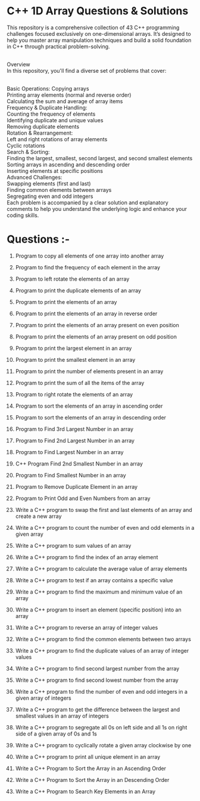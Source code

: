 # C++ 1D Array Questions & Solutions
This repository is a comprehensive collection of 43 C++ programming challenges focused exclusively on one-dimensional arrays. It’s designed to help you master array manipulation techniques and build a solid foundation in C++ through practical problem-solving. <br><br>

Overview <br>
In this repository, you'll find a diverse set of problems that cover: <br><br>

Basic Operations:
Copying arrays <br>
Printing array elements (normal and reverse order) <br>
Calculating the sum and average of array items <br>
Frequency & Duplicate Handling: <br>
Counting the frequency of elements <br>
Identifying duplicate and unique values <br>
Removing duplicate elements <br>
Rotation & Rearrangement: <br>
Left and right rotations of array elements <br>
Cyclic rotations <br>
Search & Sorting: <br>
Finding the largest, smallest, second largest, and second smallest elements <br>
Sorting arrays in ascending and descending order <br>
Inserting elements at specific positions <br>
Advanced Challenges: <br>
Swapping elements (first and last) <br>
Finding common elements between arrays <br>
Segregating even and odd integers <br>
Each problem is accompanied by a clear solution and explanatory comments to help you understand the underlying logic and enhance your coding skills. <br>

# Questions :- 

1. Program to copy all elements of one array into another array

2. Program to find the frequency of each element in the array

3. Program to left rotate the elements of an array

4. Program to print the duplicate elements of an array

5. Program to print the elements of an array

6. Program to print the elements of an array in reverse order

7. Program to print the elements of an array present on even position

8. Program to print the elements of an array present on odd position

9. Program to print the largest element in an array

10. Program to print the smallest element in an array

11. Program to print the number of elements present in an array

12. Program to print the sum of all the items of the array

13. Program to right rotate the elements of an array

14. Program to sort the elements of an array in ascending order

15. Program to sort the elements of an array in descending order

16. Program to Find 3rd Largest Number in an array

17. Program to Find 2nd Largest Number in an array

18. Program to Find Largest Number in an array

19. C++ Program Find 2nd Smallest Number in an array

20. Program to Find Smallest Number in an array

21. Program to Remove Duplicate Element in an array

22. Program to Print Odd and Even Numbers from an array

23. Write a C++ program to swap the first and last elements of an array and create a new array

24. Write a C++ program to count the number of even and odd elements in a given array

25. Write a C++ program to sum values of an array

26. Write a C++ program to find the index of an array element

27. Write a C++ program to calculate the average value of array elements

28. Write a C++ program to test if an array contains a specific value

29. Write a C++ program to find the maximum and minimum value of an array

30. Write a C++ program to insert an element (specific position) into an array

31. Write a C++ program to reverse an array of integer values

32. Write a C++ program to find the common elements between two arrays

33. Write a C++ program to find the duplicate values of an array of integer values

34. Write a C++ program to find second largest number from the array

35. Write a C++ program to find second lowest number from the array

36. Write a C++ program to find the number of even and odd integers in a given array of integers

37. Write a C++ program to get the difference between the largest and smallest values in an array of integers

38. Write a C++ program to segregate all 0s on left side and all 1s on right side of a given array of 0s and 1s

39. Write a C++ program to cyclically rotate a given array clockwise by one

40. Write a C++ program to print all unique element in an array

41. Write a C++ Program to Sort the Array in an Ascending Order

42. Write a C++ Program to Sort the Array in an Descending Order

43. Write a C++ Program to Search Key Elements in an Array

